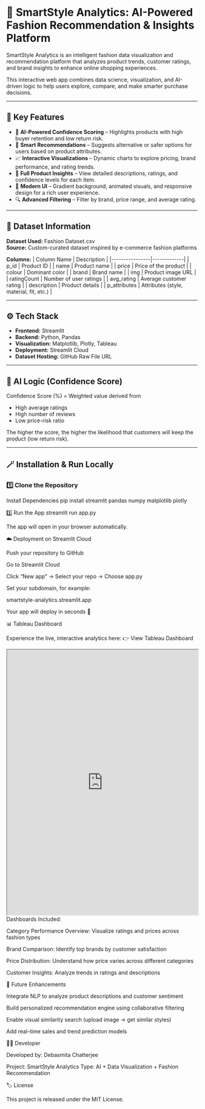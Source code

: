 # 🌟 SmartStyle Analytics: AI-Powered Fashion Recommendation & Insights Platform

SmartStyle Analytics is an intelligent fashion data visualization and recommendation platform that analyzes product trends, customer ratings, and brand insights to enhance online shopping experiences.  

This interactive web app combines data science, visualization, and AI-driven logic to help users explore, compare, and make smarter purchase decisions.

---

## 🚀 Key Features

- 🧠 **AI-Powered Confidence Scoring** – Highlights products with high buyer retention and low return risk.  
- 👗 **Smart Recommendations** – Suggests alternative or safer options for users based on product attributes.  
- 📈 **Interactive Visualizations** – Dynamic charts to explore pricing, brand performance, and rating trends.  
- 💬 **Full Product Insights** – View detailed descriptions, ratings, and confidence levels for each item.  
- 🌈 **Modern UI** – Gradient background, animated visuals, and responsive design for a rich user experience.  
- 🔍 **Advanced Filtering** – Filter by brand, price range, and average rating.  

---

## 🧩 Dataset Information

**Dataset Used:** Fashion Dataset.csv  
**Source:** Custom-curated dataset inspired by e-commerce fashion platforms  

**Columns:**
| Column Name   | Description |
|----------------|-------------|
| p_id | Product ID |
| name | Product name |
| price | Price of the product |
| colour | Dominant color |
| brand | Brand name |
| img | Product image URL |
| ratingCount | Number of user ratings |
| avg_rating | Average customer rating |
| description | Product details |
| p_attributes | Attributes (style, material, fit, etc.) |

---

## ⚙️ Tech Stack

- **Frontend:** Streamlit  
- **Backend:** Python, Pandas  
- **Visualization:** Matplotlib, Plotly, Tableau  
- **Deployment:** Streamlit Cloud  
- **Dataset Hosting:** GitHub Raw File URL  

---

## 🧠 AI Logic (Confidence Score)

Confidence Score (%) = Weighted value derived from  
- High average ratings  
- High number of reviews  
- Low price-risk ratio  

The higher the score, the higher the likelihood that customers will keep the product (low return risk).

---

## 🪄 Installation & Run Locally

### 1️⃣ Clone the Repository

Install Dependencies
pip install streamlit pandas numpy matplotlib plotly

3️⃣ Run the App
streamlit run app.py


The app will open in your browser automatically.

☁️ Deployment on Streamlit Cloud

Push your repository to GitHub

Go to Streamlit Cloud

Click “New app” → Select your repo → Choose app.py

Set your subdomain, for example:

smartstyle-analytics.streamlit.app


Your app will deploy in seconds 🚀

📊 Tableau Dashboard

Experience the live, interactive analytics here:
👉 View Tableau Dashboard

<iframe src="https://public.tableau.com/views/SmartStyleAnalytics/FashionDashboard?:showVizHome=no&:embed=true" width="100%" height="700"></iframe>
Dashboards Included:

Category Performance Overview: Visualize ratings and prices across fashion types

Brand Comparison: Identify top brands by customer satisfaction

Price Distribution: Understand how price varies across different categories

Customer Insights: Analyze trends in ratings and descriptions

🔮 Future Enhancements

Integrate NLP to analyze product descriptions and customer sentiment

Build personalized recommendation engine using collaborative filtering

Enable visual similarity search (upload image → get similar styles)

Add real-time sales and trend prediction models

👩‍💻 Developer

Developed by: Debasmita Chatterjee

Project: SmartStyle Analytics
Type: AI + Data Visualization + Fashion Recommendation

🏷️ License

This project is released under the MIT License.

